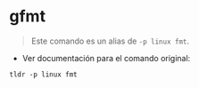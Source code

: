 # gfmt

> Este comando es un alias de `-p linux fmt`.

- Ver documentación para el comando original:

`tldr -p linux fmt`
